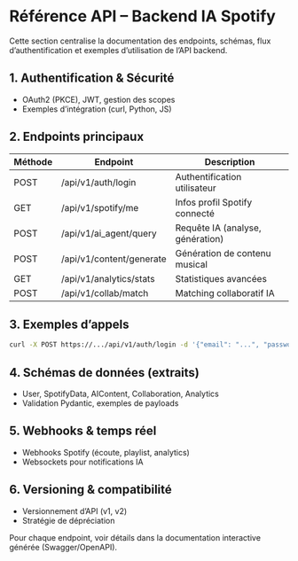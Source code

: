 # Référence API – Backend IA Spotify

Cette section centralise la documentation des endpoints, schémas, flux d’authentification et exemples d’utilisation de l’API backend.

## 1. Authentification & Sécurité
- OAuth2 (PKCE), JWT, gestion des scopes
- Exemples d’intégration (curl, Python, JS)

## 2. Endpoints principaux
| Méthode | Endpoint                | Description                        |
|---------|-------------------------|------------------------------------|
| POST    | /api/v1/auth/login      | Authentification utilisateur       |
| GET     | /api/v1/spotify/me      | Infos profil Spotify connecté      |
| POST    | /api/v1/ai_agent/query  | Requête IA (analyse, génération)   |
| POST    | /api/v1/content/generate| Génération de contenu musical      |
| GET     | /api/v1/analytics/stats | Statistiques avancées              |
| POST    | /api/v1/collab/match    | Matching collaboratif IA           |

## 3. Exemples d’appels
```bash
curl -X POST https://.../api/v1/auth/login -d '{"email": "...", "password": "..."}'
```

## 4. Schémas de données (extraits)
- User, SpotifyData, AIContent, Collaboration, Analytics
- Validation Pydantic, exemples de payloads

## 5. Webhooks & temps réel
- Webhooks Spotify (écoute, playlist, analytics)
- Websockets pour notifications IA

## 6. Versioning & compatibilité
- Versionnement d’API (v1, v2)
- Stratégie de dépréciation

Pour chaque endpoint, voir détails dans la documentation interactive générée (Swagger/OpenAPI).
